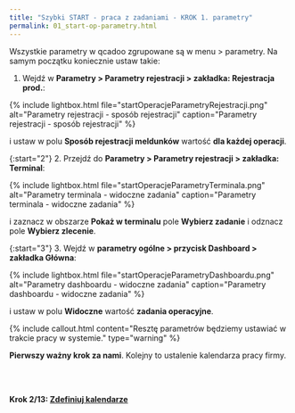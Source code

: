 ```yaml
---
title: "Szybki START - praca z zadaniami - KROK 1. parametry"
permalink: 01_start-op-parametry.html 
---
```



Wszystkie parametry w qcadoo zgrupowane są w menu > parametry. Na samym początku koniecznie ustaw takie:


1. Wejdź w **Parametry > Parametry rejestracji > zakładka: Rejestracja prod.**:

{% include lightbox.html file="startOperacjeParametryRejestracji.png" alt="Parametry rejestracji - sposób rejestracji" caption="Parametry rejestracji - sposób rejestracji" %}

i ustaw w polu **Sposób rejestracji meldunków** wartość **dla każdej operacji**.

{:start="2"}
2. Przejdź do **Parametry > Parametry rejestracji > zakładka: Terminal**:

{% include lightbox.html file="startOperacjeParametryTerminala.png" alt="Parametry terminala - widoczne zadania" caption="Parametry terminala - widoczne zadania" %}

i zaznacz w obszarze **Pokaż w terminalu** pole **Wybierz zadanie** i odznacz pole **Wybierz zlecenie**.

{:start="3"}
3. Wejdź w **parametry ogólne > przycisk Dashboard > zakładka Główna**:

{% include lightbox.html file="startOperacjeParametryDashboardu.png" alt="Parametry dashboardu - widoczne zadania" caption="Parametry dashboardu - widoczne zadania" %}

i ustaw w polu **Widoczne** wartość **zadania operacyjne**.

{% include callout.html content="Resztę parametrów będziemy ustawiać w trakcie pracy w systemie." type="warning" %}

**Pierwszy ważny krok za nami**. Kolejny to ustalenie kalendarza pracy firmy.

<br/>
<br/>

**Krok 2/13: [Zdefiniuj kalendarze](/02_start-op-kalendarz)**